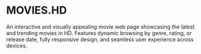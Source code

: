 # MOVIES.HD
An interactive and visually appealing movie web page showcasing the latest and trending movies in HD. Features dynamic browsing by genre, rating, or release date, fully responsive design, and seamless user experience across devices.
